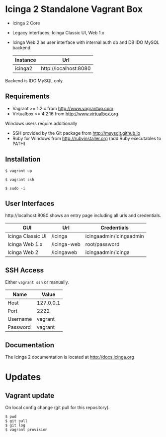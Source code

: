 # Icinga 2 Standalone Vagrant Box

* Icinga 2 Core
* Legacy interfaces: Icinga Classic UI, Web 1.x
* Icinga Web 2 as user interface with internal auth db and DB IDO MySQL backend

  Instance                              | Url
  --------------------------------------|--------------------------------------
  icinga2                               | http://localhost:8080


Backend is IDO MySQL only.

## Requirements

* Vagrant >= 1.2.x from http://www.vagrantup.com
* Virtualbox >= 4.2.16 from http://www.virtualbox.org

Windows users require additionally

* SSH provided by the Git package from http://msysgit.github.io
* Ruby for Windows from http://rubyinstaller.org (add Ruby executables to PATH)


## Installation

    $ vagrant up

    $ vagrant ssh

    $ sudo -i


## User Interfaces

http://localhost:8080 shows an entry page including all urls and
credentials.

  GUI               | Url               | Credentials
  ------------------|-------------------|----------------
  Icinga Classic UI | /icinga           | icingaadmin/icingaadmin
  Icinga Web 1.x    | /icinga-web       | root/password
  Icinga Web 2      | /icingaweb        | icingaadmin/icinga


## SSH Access

Either `vagrant ssh` or manually.

  Name            | Value
  ----------------|----------------
  Host            | 127.0.0.1
  Port            | 2222
  Username        | vagrant
  Password        | vagrant


## Documentation

The Icinga 2 documentation is located at http://docs.icinga.org

# Updates

## Vagrant update

On local config change (git pull for this repository).

    $ pwd
    $ git pull
    $ git log
    $ vagrant provision
